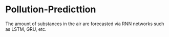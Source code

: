 # Pollution-Predicttion
The amount of substances in the air are forecasted via RNN networks such as LSTM, GRU, etc. 
